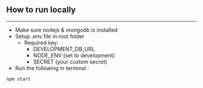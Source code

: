 ## How to run locally
--------------
- Make sure nodejs & mongodb is installed
- Setup .env file in root folder 
  - Required key:
    - DEVELOPMENT_DB_URL
    - NODE_ENV (set to development)
    - SECRET (your custom secret)
- Run the following in terminal :
```
npm start
```
